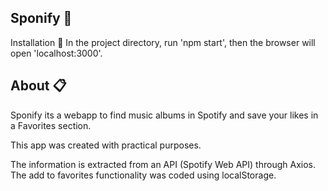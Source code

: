 ## Sponify 🎵

Installation 🔨
In the project directory, run 'npm start', then the browser will open 'localhost:3000'. 

## About 📋
Sponify its a webapp to find music albums in Spotify and save your likes in a Favorites section.

This app was created with practical purposes. 


The information is extracted from an API (Spotify Web API) through Axios. The add to favorites functionality was coded using localStorage.

